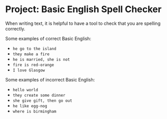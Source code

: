 # Project: Basic English Spell Checker

When writing text, it is helpful to have a tool to check that you are spelling correctly. 

Some examples of correct Basic English:

- `he go to the island`
- `they make a fire`
- `he is married, she is not`
- `fire is red-orange`
- `I love Glasgow`

Some examples of incorrect Basic English:

- `hello world`
- `they create some dinner`
- `she give gift, then go out`
- `he like egg-nog`
- `where is birmingham`